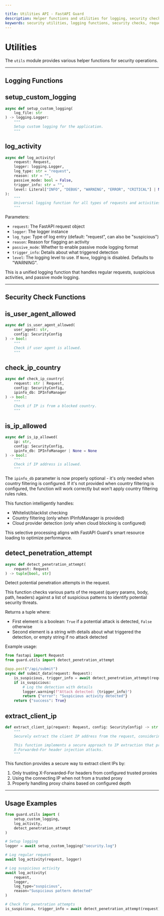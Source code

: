 ```yaml
---

title: Utilities API - FastAPI Guard
description: Helper functions and utilities for logging, security checks, and request handling in FastAPI Guard
keywords: security utilities, logging functions, security checks, request handling
---
```


Utilities
=========

The `utils` module provides various helper functions for security operations.

___

Logging Functions
-----------------

setup_custom_logging
---------------------

```python
async def setup_custom_logging(
    log_file: str
) -> logging.Logger:
    """
    Setup custom logging for the application.
    """
```

log_activity
------------

```python
async def log_activity(
    request: Request,
    logger: logging.Logger,
    log_type: str = "request",
    reason: str = "",
    passive_mode: bool = False,
    trigger_info: str = "",
    level: Literal["INFO", "DEBUG", "WARNING", "ERROR", "CRITICAL"] | None = "WARNING"
):
    """
    Universal logging function for all types of requests and activities.
    """
```

Parameters:

- `request`: The FastAPI request object
- `logger`: The logger instance
- `log_type`: Type of log entry (default: "request", can also be "suspicious")
- `reason`: Reason for flagging an activity
- `passive_mode`: Whether to enable passive mode logging format
- `trigger_info`: Details about what triggered detection
- `level`: The logging level to use. If `None`, logging is disabled. Defaults to "WARNING".

This is a unified logging function that handles regular requests, suspicious activities, and passive mode logging.

___

Security Check Functions
------------------------

is_user_agent_allowed
---------------------

```python
async def is_user_agent_allowed(
    user_agent: str,
    config: SecurityConfig
) -> bool:
    """
    Check if user agent is allowed.
    """
```

check_ip_country
----------------

```python
async def check_ip_country(
    request: str | Request,
    config: SecurityConfig,
    ipinfo_db: IPInfoManager
) -> bool:
    """
    Check if IP is from a blocked country.
    """
```

is_ip_allowed
-------------

```python
async def is_ip_allowed(
    ip: str,
    config: SecurityConfig,
    ipinfo_db: IPInfoManager | None = None
) -> bool:
    """
    Check if IP address is allowed.
    """
```

The `ipinfo_db` parameter is now properly optional - it's only needed when country filtering is configured. If it's not provided when country filtering is configured, the function will work correctly but won't apply country filtering rules rules.

This function intelligently handles:

- Whitelist/blacklist checking
- Country filtering (only when IPInfoManager is provided)
- Cloud provider detection (only when cloud blocking is configured)

This selective processing aligns with FastAPI Guard's smart resource loading to optimize performance.

detect_penetration_attempt
--------------------------

```python
async def detect_penetration_attempt(
    request: Request
) -> tuple[bool, str]
```

Detect potential penetration attempts in the request.

This function checks various parts of the request (query params, body, path, headers) against a list of suspicious patterns to identify potential security threats.

Returns a tuple where:

- First element is a boolean: `True` if a potential attack is detected, `False` otherwise
- Second element is a string with details about what triggered the detection, or empty string if no attack detected

Example usage:

```python
from fastapi import Request
from guard.utils import detect_penetration_attempt

@app.post("/api/submit")
async def submit_data(request: Request):
    is_suspicious, trigger_info = await detect_penetration_attempt(request)
    if is_suspicious:
        # Log the detection with details
        logger.warning(f"Attack detected: {trigger_info}")
        return {"error": "Suspicious activity detected"}
    return {"success": True}
```

extract_client_ip
-----------------

```python
def extract_client_ip(request: Request, config: SecurityConfig) -> str:
    """
    Securely extract the client IP address from the request, considering trusted proxies.

    This function implements a secure approach to IP extraction that protects against
    X-Forwarded-For header injection attacks.
    """
```

This function provides a secure way to extract client IPs by:

1. Only trusting X-Forwarded-For headers from configured trusted proxies
2. Using the connecting IP when not from a trusted proxy
3. Properly handling proxy chains based on configured depth

___

Usage Examples
--------------

```python
from guard.utils import (
    setup_custom_logging,
    log_activity,
    detect_penetration_attempt
)

# Setup logging
logger = await setup_custom_logging("security.log")

# Log regular request
await log_activity(request, logger)

# Log suspicious activity
await log_activity(
    request,
    logger,
    log_type="suspicious",
    reason="Suspicious pattern detected"
)

# Check for penetration attempts
is_suspicious, trigger_info = await detect_penetration_attempt(request)
```
